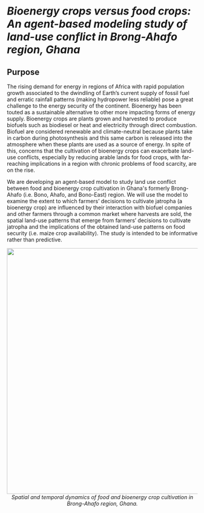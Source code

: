 # *Bioenergy crops versus food crops: An agent-based modeling study of land-use conflict in Brong-Ahafo region, Ghana*

## Purpose
<!---
Overthe past years, the government of Ghana drafted and planned to adopt biofuel policies such as financial instruments (i.e. biofuel subsidies) and regulatory instruments (i.e. biofuel targets and mandates) to support the biofuel industry. There are growing concerns that this projected growth in the biofuel industry can exacerbate the already existing food security situation in the country. We are developing an agent-based model to study land use conflict between food and bioenergy crop cultivation in Ghana's formerly Brong-Ahafo (i.e. Bono, Ahafo, and Bono-East) region. We will use the model to examine the extent to which farmers’ decisions to cultivate jatropha (a bioenergy crop) are influenced by their interaction with biofuel companies and other farmers through a common market where harvests are sold, the spatial land-use patterns that emerge from farmers’ decisions to cultivate jatropha and the implications of the obtained land-use patterns on food security (i.e. maize crop availability). -->

The rising demand for energy in regions of Africa with rapid population growth associated to the dwindling of Earth’s current supply of fossil fuel and erratic rainfall patterns (making hydropower less reliable) pose a great challenge to the energy security of the continent. Bioenergy has been touted as a sustainable alternative to other more impacting forms of energy supply. Bioenergy crops are plants grown and harvested to produce biofuels such as biodiesel or heat and electricity through direct combustion. Biofuel are considered renewable and climate-neutral because plants take in carbon during photosynthesis and this same carbon is released into the atmosphere when these plants are used as a source of energy. In spite of this, concerns that the cultivation of bioenergy crops can exacerbate land-use conflicts, especially by reducing arable lands for food crops, with far-reaching implications in a region with chronic problems of food scarcity, are on the rise.

We are developing an agent-based model to study land use conflict between food and bioenergy crop cultivation in Ghana's formerly Brong-Ahafo (i.e. Bono, Ahafo, and Bono-East) region. We will use the model to examine the extent to which farmers’ decisions to cultivate jatropha (a bioenergy crop) are influenced by their interaction with biofuel companies and other farmers through a common market where harvests are sold, the spatial land-use patterns that emerge from farmers’ decisions to cultivate jatropha and the implications of the obtained land-use patterns on food security (i.e. maize crop availability). The study is intended to be informative rather than predictive. 



<p align="center">
   <img src="snapshot.png" width="650">
   <br>      
      <em> Spatial and temporal dynamics of food and bioenergy crop cultivation in Brong-Ahafo region, Ghana.  </em>   
</p>
